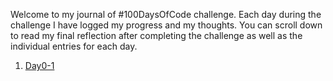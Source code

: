 Welcome to my journal of #100DaysOfCode challenge. Each day during the challenge I have logged my progress and my thoughts. You can scroll down to read my final reflection after completing the challenge as well as the individual entries for each day.

1. [Day0-1](Day0-1.md)
